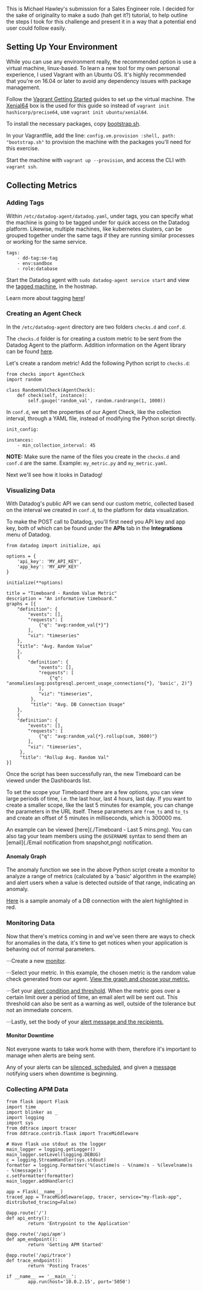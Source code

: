 This is Michael Hawley's submission for a Sales Engineer role. I decided for the sake of originality to make a sudo (hah get it?) tutorial, to help outline the steps I took for this challenge and present it in a way that a potential end user could follow easily.

## Setting Up Your Environment

While you can use any environment really, the recommended option is use a virtual machine, linux-based. To learn a new tool for my own personal experience, I used Vagrant with an Ubuntu OS. It's highly recommended that you're on 16.04 or later to avoid any dependency issues with package management.

Follow the [Vagrant Getting Started](https://www.vagrantup.com/intro/getting-started/index.html) guides to set up the virtual machine. The [Xenial64](https://app.vagrantup.com/ubuntu/boxes/xenial64) box is the used for this guide so instead of `vagrant init hashicorp/precise64`, use `vagrant init ubuntu/xenial64`.

To install the necessary packages, copy [bootstrap.sh](./bootstrap.sh).

In your Vagrantfile, add the line: `config.vm.provision :shell, path: "bootstrap.sh"` to provision the machine with the packages you'll need for this exercise.

Start the machine with `vagrant up --provision`, and access the CLI with `vagrant ssh`.

## Collecting Metrics

### Adding Tags

Within `/etc/datadog-agent/datadog.yaml`, under tags, you can specify what the machine is going to be tagged under for quick access on the Datadog platform. Likewise, multiple machines, like kubernetes clusters, can be grouped together under the same tags if they are running similar processes or working for the same service.

```
tags:
    - dd-tag:se-tag
    - env:sandbox
    - role:database
```

Start the Datadog agent with `sudo datadog-agent service start` and view the [tagged machine](./tags.png), in the hostmap.

Learn more about tagging [here](https://docs.datadoghq.com/tagging/)!

### Creating an Agent Check

In the `/etc/datadog-agent` directory are two folders `checks.d` and `conf.d`.

The `checks.d` folder is for creating a custom metric to be sent from the Datadog Agent to the platform. Addition information on the Agent library can be found [here](https://docs.datadoghq.com/developers/agent_checks/?tab=agentv6).

Let's create a random metric! Add the following Python script to `checks.d`:

```
from checks import AgentCheck
import random

class RandomValCheck(AgentCheck):
    def check(self, instance):
        self.gauge('random_val', random.randrange(1, 1000))
```

In `conf.d`, we set the properties of our Agent Check, like the collection interval, through a YAML file, instead of modifying the Python script directly.

```
init_config:

instances:
    - min_collection_interval: 45
```

__NOTE:__ Make sure the name of the files you create in the `checks.d` and `conf.d` are the same. Example: `my_metric.py` and `my_metric.yaml`.

Next we'll see how it looks in Datadog!

### Visualizing Data

With Datadog's public API we can send our custom metric, collected based on the interval we created in `conf.d`, to the platform for data visualization.

To make the POST call to Datadog, you'll first need you API key and app key, both of which can be found under the __APIs__ tab in the  __Integrations__ menu of Datadog.

```
from datadog import initialize, api

options = {
    'api_key': 'MY_API_KEY',
    'app_key': 'MY_APP_KEY'
}

initialize(**options)

title = "Timeboard - Random Value Metric"
description = "An informative timeboard."
graphs = [{
    "definition": {
        "events": [],
        "requests": [
            {"q": "avg:random_val{*}"}
        ],
        "viz": "timeseries"
    },
    "title": "Avg. Random Value"
    },
    {
        "definition": {
            "events": [],
            "requests": [
                {"q": "anomalies(avg:postgresql.percent_usage_connections{*}, 'basic', 2)"}
            ],
            "viz": "timeseries",
         },
         "title": "Avg. DB Connection Usage"
    },
    {
    "definition": {
        "events": [],
        "requests": [
            {"q": "avg:random_val{*}.rollup(sum, 3600)"}
        ],
        "viz": "timeseries",
     },
     "title": "Rollup Avg. Random Val"
}]
```

Once the script has been successfully ran, the new Timeboard can be viewed under the Dashboards list.

To set the scope your Timeboard there are a few options, you can view large periods of time, i.e. the last hour, last 4 hours, last day. If you want to create a smaller scope, like the last 5 minutes for example, you can change the parameters in the URL itself. These parameters are `from_ts` and `to_ts` and create an offset of 5 minutes in milliseconds, which is 300000 ms.

An example can be viewed [here](./Timeboard - Last 5 mins.png). You can also tag your team members using the `@USERNAME` syntax to send them an [email](./Email notification from snapshot,png) notification.

#### Anomaly Graph

The anomaly function we see in the above Python script create a monitor to analyze a range of metrics (calculated by a 'basic' algorithm in the example) and alert users when a value is detected outside of that range, indicating an anomaly.

[Here](./Anomaly.png) is a sample anomaly of a DB connection with the alert highlighted in red.

### Monitoring Data

Now that there's metrics coming in and we've seen there are ways to check for anomalies in the data, it's time to get notices when your application is behaving out of normal parameters.

⋅⋅⋅Create a new [monitor](https://app.datadoghq.com/monitors#/create).

⋅⋅⋅Select your metric. In this example, the chosen metric is the random value check generated from our agent. [View the graph and choose your metric.](./CreateMonitor1.png)

⋅⋅⋅Set your [alert condition and threshold](./CreateMonitor2.png). When the metric goes over a certain limit over a period of time, an email alert will be sent out. This threshold can also be sent as a warning as well, outside of the tolerance but not an immediate concern.

⋅⋅⋅Lastly, set the body of your [alert message and the recipients.](./CreateMonitor3.png)

#### Monitor Downtime

Not everyone wants to take work home with them, therefore it's important to manage when alerts are being sent.

Any of your alerts can be [silenced, scheduled](./CreateDowntime1.png), and given a [message](./CreateDowntime2.png) notifying users when downtime is beginning.

### Collecting APM Data

```
from flask import Flask
import time
import blinker as _
import logging
import sys
from ddtrace import tracer
from ddtrace.contrib.flask import TraceMiddleware

# Have flask use stdout as the logger
main_logger = logging.getLogger()
main_logger.setLevel(logging.DEBUG)
c = logging.StreamHandler(sys.stdout)
formatter = logging.Formatter('%(asctime)s - %(name)s - %(levelname)s - %(message)s')
c.setFormatter(formatter)
main_logger.addHandler(c)

app = Flask(__name__)
traced_app = TraceMiddleware(app, tracer, service="my-flask-app", distributed_tracing=False)

@app.route('/')
def api_entry():
        return 'Entrypoint to the Application'

@app.route('/api/apm')
def apm_endpoint():
        return 'Getting APM Started'

@app.route('/api/trace')
def trace_endpoint():
        return 'Posting Traces'

if __name__ == '__main__':
        app.run(host='10.0.2.15', port='5050')
```
